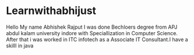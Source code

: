 # Learnwithabhijust

Hello My name Abhishek Rajput I was done Bechloers degree from APJ abdul kalam university indore with Speciallization in Computer Science. After that i was worked in ITC infotech as a Associate IT Consultant.I have a skilll in java 
